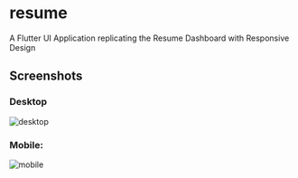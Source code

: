 # resume

A Flutter UI Application replicating the Resume Dashboard with Responsive Design

## Screenshots

### Desktop
![desktop](https://github.com/Anas35/resume/assets/65850618/3733c75a-02e9-4777-9d48-406fb7f51758)

### Mobile:
![mobile](https://github.com/Anas35/resume/assets/65850618/5c8fac5a-014f-4778-8f2e-b3a4d5478649)
